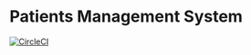 # Patients Management System 
[![CircleCI](https://circleci.com/gh/circleci/AshifMohammad/PatientManagementSystem/tree/master.svg?style=shield)](https://app.circleci.com/pipelines/github/AshifMohammad/PatientManagementSystem?branch=master)
